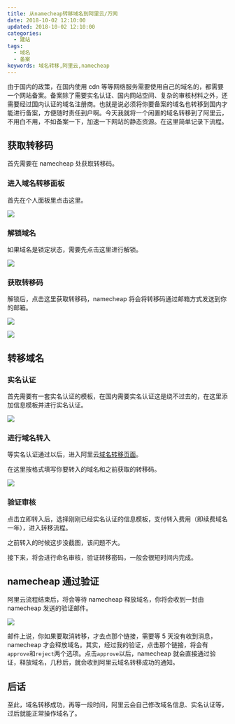 ```yaml
---
title: 从namecheap转移域名到阿里云/万网
date: 2018-10-02 12:10:00
updated: 2018-10-02 12:10:00
categories:
  - 建站
tags:
  - 域名
  - 备案
keywords: 域名转移,阿里云,namecheap
---
```


由于国内的政策，在国内使用 cdn 等等网络服务需要使用自己的域名的，都需要一个网站备案。备案除了需要实名认证、国内网站空间、复杂的审核材料之外，还需要经过国内认证的域名注册商。也就是说必须将你要备案的域名也转移到国内才能进行备案，方便随时责任到户啊。今天我就将一个闲置的域名转移到了阿里云，不用白不用，不如备案一下，加速一下网站的静态资源。在这里简单记录下流程。

<!--more-->

## 获取转移码

首先需要在 namecheap 处获取转移码。

### 进入域名转移面板

首先在个人面板里点击这里。

![](https://img.iszy.xyz/20190318212633.png?x-oss-process=style/big)

### 解锁域名

如果域名是锁定状态，需要先点击这里进行解锁。

![](https://img.iszy.xyz/20190318212645.png?x-oss-process=style/big)

### 获取转移码

解锁后，点击这里获取转移码，namecheap 将会将转移码通过邮箱方式发送到你的邮箱。

![](https://img.iszy.xyz/20190318212656.png?x-oss-process=style/big)

![](https://img.iszy.xyz/20190318212708.png?x-oss-process=style/big)

## 转移域名

### 实名认证

首先需要有一套实名认证的模板，在国内需要实名认证这是绕不过去的，在这里添加信息模板并进行实名认证。

![](https://img.iszy.xyz/20190318212719.png?x-oss-process=style/big)

### 进行域名转入

等实名认证通过以后，进入阿里云[域名转移页面](https://wanwang.aliyun.com/domain/transfers)。

在这里按格式填写你要转入的域名和之前获取的转移码。

![](https://img.iszy.xyz/20190318212733.png?x-oss-process=style/big)

### 验证审核

点击立即转入后，选择刚刚已经实名认证的信息模板，支付转入费用（即续费域名一年），进入转移流程。

之前转入的时候这步没截图，该问题不大。

接下来，将会进行命名审核，验证转移密码，一般会很短时间内完成。

## namecheap 通过验证

阿里云流程结束后，将会等待 namecheap 释放域名，你将会收到一封由 namecheap 发送的验证邮件。

![](https://img.iszy.xyz/20190318212747.png?x-oss-process=style/big)

邮件上说，你如果要取消转移，才去点那个链接，需要等 5 天没有收到消息，namecheap 才会释放域名。其实，经过我的验证，点击那个链接，将会有`approve`和`reject`两个选项。点击`approve`以后，namecheap 就会直接通过验证，释放域名，几秒后，就会收到阿里云域名转移成功的通知。

## 后话

至此，域名转移成功，再等一段时间，阿里云会自己修改域名信息、实名认证等，过后就能正常操作域名了。
